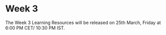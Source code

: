 # Week 3

The Week 3 Learning Resources will be released on 25th March, Friday at 6:00 PM CET/ 10:30 PM IST.
